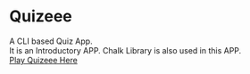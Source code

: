 # Quizeee
A CLI based Quiz App.  
It is an Introductory APP. 
Chalk Library is also used in this APP.  
[Play Quizeee Here](https://replit.com/@VishalSingla56/Quizeee?embed=1&output=1#index.js) 
